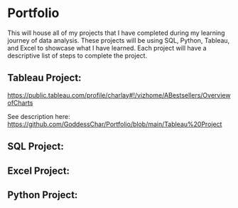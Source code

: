 # Portfolio

This will house all of my projects that I have completed during my learning journey of data analysis. These projects will be using SQL, Python, Tableau, and Excel to showcase what I have learned. Each project will have a descriptive list of steps to complete the project.

<h2>Tableau Project: </h2>

https://public.tableau.com/profile/charlay#!/vizhome/ABestsellers/OverviewofCharts

See description here: https://github.com/GoddessChar/Portfolio/blob/main/Tableau%20Project

<h2>SQL Project: </h2>

<h2>Excel Project: </h2>

<h2>Python Project: </h2>
